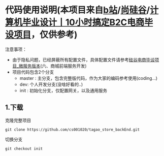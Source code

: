 # 代码使用说明(本项目来自[b站](https://www.bilibili.com/)/[尚硅谷](https://space.bilibili.com/302417610)/[计算机毕业设计丨10小时搞定B2C电商毕设项目](https://www.bilibili.com/video/BV1x14y1p73e)，仅供参考)

注意事项：
- 由于隐私问题，已经屏蔽所有配置文件，具体配置文件请参考[硅谷电商毕设项目_微服务版本](https://www.wolai.com/atguigu/m4z5zhigfZdUSvfTUJvYZM)(六、商城前端服务开发)
- 项目代码包含2个分支
  - master : 主分支，包含完整版代码，作为大家的编码参考使用(coding...)
  - dev: 个人开发分支(没啥好看的..)
  - init : 初始化分支，仅配置网关，以及通用服务

## 1.下载
克隆完整项目
```git
git clone https://github.com/cs001020/tagao_store_backEnd.git
```
切换分支
```git
git checkout init
```
